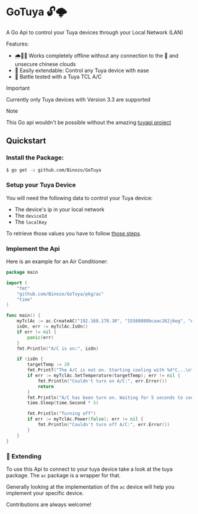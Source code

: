 # GoTuya 🔓🌩️

A Go Api to control your Tuya devices through your Local Network (LAN)

Features:
- 🌧🙅‍♂️ Works completely offline without any connection to the 💩 and unsecure chinese clouds
- 🔌 Easily extendable: Control any Tuya device with ease
- 🔬 Battle tested with a Tuya TCL A/C

> [!IMPORTANT]
> Currently only Tuya devices with Version 3.3 are supported

> [!NOTE]
> This Go api wouldn't be possible without the amazing [tuyapi project](https://github.com/codetheweb/tuyapi)

## Quickstart
### Install the Package:
```bash
$ go get -u github.com/Binozo/GoTuya
```

### Setup your Tuya Device
You will need the following data to control your Tuya device:
- The device's ip in your local network
- The `deviceId`
- The `localKey`

To retrieve those values you have to follow [those steps](https://github.com/codetheweb/tuyapi/blob/master/docs/SETUP.md#linking-a-tuya-device-with-smart-link).

### Implement the Api
Here is an example for an Air Conditioner:

```go
package main

import (
	"fmt"
	"github.com/Binozo/GoTuya/pkg/ac"
	"time"
)

func main() {
	myTclAc := ac.CreateAC("192.168.178.30", "15580880bcaac262j6eg", "A2In><,:-{Hy:[%K7")
	isOn, err := myTclAc.IsOn()
	if err != nil {
		panic(err)
	}
	fmt.Println("A/C is on:", isOn)

	if !isOn {
		targetTemp := 20
		fmt.Printf("The A/C is not on. Starting cooling with %d°C...\n", targetTemp)
		if err := myTclAc.SetTemperature(targetTemp); err != nil {
			fmt.Println("Couldn't turn on A/C:", err.Error())
			return
		}
		fmt.Println("A/C has been turn on. Waiting for 5 seconds to cool")
		time.Sleep(time.Second * 5)

		fmt.Println("Turning off")
		if err := myTclAc.Power(false); err != nil {
			fmt.Println("Couldn't turn off A/C:", err.Error())
		}
	}
}
```

### 🔌 Extending 
To use this Api to connect to your tuya device take a look at the tuya package.
The `ac` package is a wrapper for that.

Generally looking at the implementation of the `ac` device will help you implement your specific device.

Contributions are always welcome!